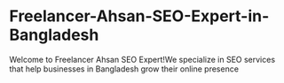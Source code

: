 # Freelancer-Ahsan-SEO-Expert-in-Bangladesh
Welcome to Freelancer Ahsan SEO Expert!We specialize in SEO services that help businesses in Bangladesh grow their online presence
